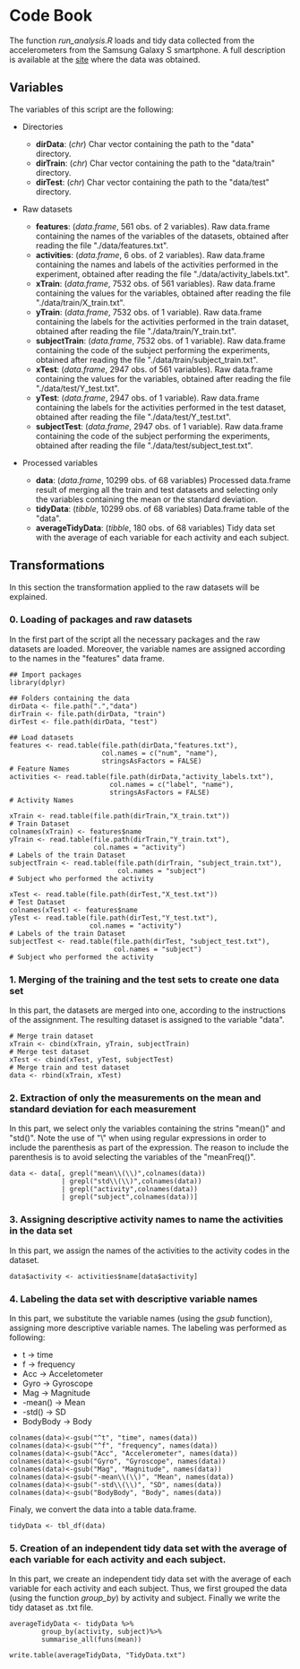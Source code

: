 Code Book
================

The function *run_analysis.R* loads and tidy data collected from the accelerometers from the Samsung Galaxy S smartphone. A full description is available at the [site](http://archive.ics.uci.edu/ml/datasets/Human+Activity+Recognition+Using+Smartphones) where the data was obtained.

## Variables

The variables of this script are the following:

* Directories
  * **dirData**: (*chr*) Char vector containing the path to the "data" directory. 
  * **dirTrain**: (*chr*) Char vector containing the path to the "data/train" directory.
  * **dirTest**: (*chr*) Char vector containing the path to the "data/test" directory.

* Raw datasets
  * **features**: (*data.frame*, 561 obs. of 2 variables). Raw data.frame containing the names of the variables of the datasets, obtained after reading the file "./data/features.txt".
  * **activities**: (*data.frame*, 6 obs. of 2 variables). Raw data.frame containing the names and labels of the activities performed in the experiment, obtained after reading the file "./data/activity_labels.txt".
  * **xTrain**: (*data.frame*, 7532 obs. of 561 variables). Raw data.frame containing the values for the variables, obtained after reading the file "./data/train/X_train.txt".
  * **yTrain**: (*data.frame*, 7532 obs. of 1 variable). Raw data.frame containing the labels for the activities performed in the train dataset, obtained after reading the file "./data/train/Y_train.txt".
  * **subjectTrain**: (*data.frame*, 7532 obs. of 1 variable). Raw data.frame containing the code of the subject performing the experiments, obtained after reading the file "./data/train/subject_train.txt".
  * **xTest**: (*data.frame*, 2947 obs. of 561 variables). Raw data.frame containing the values for the variables, obtained after reading the file "./data/test/Y_test.txt".
  * **yTest**: (*data.frame*, 2947 obs. of 1 variable). Raw data.frame containing the labels for the activities performed in the test dataset, obtained after reading the file "./data/test/Y_test.txt".
  * **subjectTest**: (*data.frame*, 2947 obs. of 1 variable). Raw data.frame containing the code of the subject performing the experiments, obtained after reading the file "./data/test/subject_test.txt".

* Processed variables
  * **data**: (*data.frame*, 10299 obs. of 68 variables) Processed data.frame result of merging all the train and test datasets and selecting only the variables containing the mean or the standard deviation.
  * **tidyData**: (*tibble*, 10299 obs. of 68 variables) Data.frame table of the "data".
  * **averageTidyData**: (*tibble*, 180 obs. of 68 variables) Tidy data set with the average of each variable for each activity and each subject.

## Transformations

In this section the transformation applied to the raw datasets will be explained.

### 0. Loading of packages and raw datasets

In the first part of the script all the necessary packages and the raw datasets are loaded. Moreover, the variable names are assigned according to the names in the "features" data frame.

```
## Import packages
library(dplyr)

## Folders containing the data
dirData <- file.path(".","data")
dirTrain <- file.path(dirData, "train")
dirTest <- file.path(dirData, "test")

## Load datasets
features <- read.table(file.path(dirData,"features.txt"), 
                       col.names = c("num", "name"),
                       stringsAsFactors = FALSE)                      # Feature Names
activities <- read.table(file.path(dirData,"activity_labels.txt"), 
                         col.names = c("label", "name"),
                         stringsAsFactors = FALSE)                    # Activity Names

xTrain <- read.table(file.path(dirTrain,"X_train.txt"))               # Train Dataset
colnames(xTrain) <- features$name
yTrain <- read.table(file.path(dirTrain,"Y_train.txt"),
                     col.names = "activity")                          # Labels of the train Dataset
subjectTrain <- read.table(file.path(dirTrain, "subject_train.txt"),
                           col.names = "subject")                     # Subject who performed the activity

xTest <- read.table(file.path(dirTest,"X_test.txt"))                  # Test Dataset
colnames(xTest) <- features$name 
yTest <- read.table(file.path(dirTest,"Y_test.txt"),
                    col.names = "activity")                              # Labels of the train Dataset
subjectTest <- read.table(file.path(dirTest, "subject_test.txt"),
                          col.names = "subject")                      # Subject who performed the activity
```

### 1. Merging of the training and the test sets to create one data set

In this part, the datasets are merged into one, according to the instructions of the assignment. The resulting dataset is assigned to the variable "data".

```
# Merge train dataset
xTrain <- cbind(xTrain, yTrain, subjectTrain)
# Merge test dataset
xTest <- cbind(xTest, yTest, subjectTest)
# Merge train and test dataset
data <- rbind(xTrain, xTest)
```
### 2. Extraction of only the measurements on the mean and standard deviation for each measurement

In this part, we select only the variables containing the strins "mean()" and "std()". Note the use of "\\" when using regular expressions in order to include the parenthesis as part of the expression. The reason to include the parenthesis is to avoid selecting the variables of the "meanFreq()".

```
data <- data[, grepl("mean\\(\\)",colnames(data)) 
             | grepl("std\\(\\)",colnames(data))
             | grepl("activity",colnames(data))
             | grepl("subject",colnames(data))]
```

### 3. Assigning descriptive activity names to name the activities in the data set

In this part, we assign the names of the activities to the activity codes in the dataset.

```
data$activity <- activities$name[data$activity]
```

### 4. Labeling the data set with descriptive variable names

In this part, we substitute the variable names (using the *gsub* function), assigning more descriptive variable names. The labeling was performed as following:

* t -> time
* f -> frequency
* Acc -> Acceletometer
* Gyro -> Gyroscope
* Mag -> Magnitude
* -mean() -> Mean
* -std() -> SD
* BodyBody -> Body

```
colnames(data)<-gsub("^t", "time", names(data))
colnames(data)<-gsub("^f", "frequency", names(data))
colnames(data)<-gsub("Acc", "Accelerometer", names(data))
colnames(data)<-gsub("Gyro", "Gyroscope", names(data))
colnames(data)<-gsub("Mag", "Magnitude", names(data))
colnames(data)<-gsub("-mean\\(\\)", "Mean", names(data))
colnames(data)<-gsub("-std\\(\\)", "SD", names(data))
colnames(data)<-gsub("BodyBody", "Body", names(data))
```

Finaly, we convert the data into a table data.frame.

```
tidyData <- tbl_df(data)
```

### 5. Creation of an independent tidy data set with the average of each variable for each activity and each subject.

In this part, we create an independent tidy data set with the average of each variable for each activity and each subject. Thus, we first grouped the data (using the function *group_by*) by activity and subject. Finally we write the tidy dataset as .txt file.

```
averageTidyData <- tidyData %>%
        group_by(activity, subject)%>%
        summarise_all(funs(mean))

write.table(averageTidyData, "TidyData.txt")
```